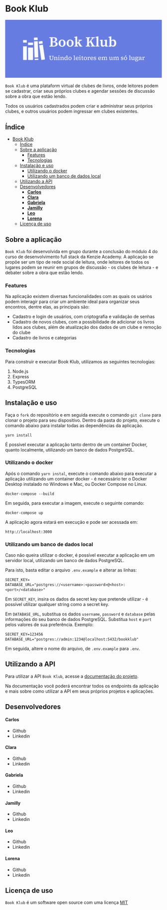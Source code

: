 # Book Klub

![Book Klub Logo](src/assets/img/book_klub_logo.png)

`Book Klub` é uma plataform virtual de clubes de livros, onde leitores podem se cadastrar, criar seus próprios clubes e agendar sessões de discussão sobre a obra que estão lendo.

Todos os usuários cadastrados podem criar e administrar seus próprios clubes, e outros usuários podem ingressar em clubes existentes.

## Índice

- [Book Klub](#book-klub)
  - [Índice](#índice)
  - [Sobre a aplicação](#sobre-a-aplicação)
    - [Features](#features)
    - [Tecnologias](#tecnologias)
  - [Instalação e uso](#instalação-e-uso)
    - [Utilizando o docker](#utilizando-o-docker)
    - [Utilizando um banco de dados local](#utilizando-um-banco-de-dados-local)
  - [Utilizando a API](#utilizando-a-api)
  - [Desenvolvedores](#desenvolvedores)
      - [**Carlos**](#carlos)
      - [**Clara**](#clara)
      - [**Gabriela**](#gabriela)
      - [**Jamilly**](#jamilly)
      - [**Leo**](#leo)
      - [**Lorena**](#lorena)
  - [Licença de uso](#licença-de-uso)

## Sobre a aplicação

`Book Klub` foi desenvolvida em grupo durante a conclusão do módulo 4 do curso de desenvolvimento full stack da Kenzie Academy. A aplicação se propõe ser um tipo de rede social de leitura, onde leitores de todos os lugares podem se reunir em grupos de discussão - os clubes de leitura - e debater sobre a obra que estão lendo.

### Features

Na aplicação existem diversas funcionalidades com as quais os usários podem interagir para criar um ambiente ideal para organizar seus encontros, dentre elas, as principais são:

- Cadastro e login de usuários, com criptografia e validação de senhas
- Cadastro de novos clubes, com a possibilidade de adicionar os livros lidos aos clubes, além de atualização dos dados de um clube e remoção do clube
- Cadastro de livros e categorias

### Tecnologias

Para construir e executar Book Klub, utilizamos as seguintes tecnologias:

1. Node.js
2. Express
3. TypesORM
4. PostgreSQL

## Instalação e uso

Faça o `fork` do repositório e em seguida execute o comando `git clone` para clonar o projeto para seu dispositivo. Dentro da pasta do projeto, execute o comando abaixo para instalar todas as dependências da aplicação.

```
yarn install
```

É possível executar a aplicação tanto dentro de um container Docker, quanto localmente, utilizando um banco de dados PostgreSQL.

### Utilizando o docker

Após o comando `yarn instal`, execute o comando abaixo para executar a aplicação utilizando um container docker - é necessário ter o Docker Desktop instalado no Windows e Mac, ou Docker Compose no Linux.

```
docker-compose --build
```

Em seguida, para executar a imagem, execute o seguinte comando:

```
docker-compose up
```

A aplicação agora estará em execução e pode ser acessada em:

```
http://localhost:3000
```

### Utilizando um banco de dados local

Caso não queira utilizar o docker, é possível executar a aplicação em um servidor local, utilizando um banco de dados PostgreSQL.

Para isto, basta editar o arquivo `.env.example` e alterar as linhas:

```
SECRET_KEY=
DATABASE_URL="postgres://<username>:<password>@<host>:<port>/<database>"
```

Em `SECRET_KEY`, insira os dados da secret key que pretende utilizar - é possível utilizar qualquer string como a secret key.

Em `DATABASE_URL`, substitua os dados `username`, `password` e `database` pelas informações do seu banco de dados PostgreSQL. Substitua `host` e `port` pelos valores de sua preferência. Exemplo:

```
SECRET_KEY=123456
DATABASE_URL="postgres://admin:1234@localhost:5432/bookklub"
```

Em seguida, altere o nome do arquivo, de `.env.example` para `.env`.

## Utilizando a API

Para utilizar a API `Book Klub`, acesse a [documentação do projeto](https://insomnia-doc-nine.vercel.app/).

Na documentação você poderá encontrar todos os endpoints da aplicação e mais sobre como utilizar a API em seus próprios projetos e aplicações.

## Desenvolvedores

#### **Carlos**

- Github
- Linkedin

#### **Clara**

- Github
- Linkedin

#### **Gabriela**

- Github
- Linkedin

#### **Jamilly**

- Github
- Linkedin

#### **Leo**

- Github
- Linkedin

#### **Lorena**

- Github
- Linkedin

## Licença de uso

`Book Klub` é um software open source com uma licença [MIT](LICENSE.md)
